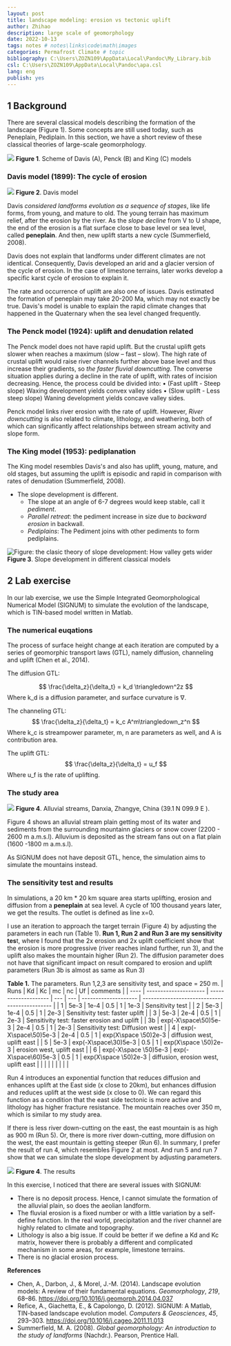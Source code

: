 ```yaml
---
layout: post
title: landscape modeling: erosion vs tectonic uplift
author: Zhihao
description: large scale of geomorphology
date: 2022-10-13
tags: notes # notes\links\code\math\images
categories: Permafrost Climate # topic
bibliography: C:\Users\ZOZN109\AppData\Local\Pandoc\My_Library.bib
csl: C:\Users\ZOZN109\AppData\Local\Pandoc\apa.csl
lang: eng
publish: yes
---
```


## 1 Background

There are several classical models describing the formation of the landscape (Figure 1). Some concepts are still used today, such as Peneplain, Pediplain. In this section, we have a short review of these classical theories of large-scale geomorphology.

![](https://i.imgur.com/lU82I9d.png)
**Figure 1**. Scheme of Davis (A), Penck (B) and King (C) models

### Davis model (1899): The cycle of erosion
![](https://i.imgur.com/4v6O3NZ.png)
**Figure 2**. Davis model

Davis *considered landforms evolution as a sequence of stages*, like life forms, from young, and mature to old. The young terrain has maximum relief, after the erosion by the river. As the *slope decline* from V to U shape, the end of the erosion is a flat surface close to base level or sea level, called **peneplain**. And then, new uplift starts a new cycle (Summerfield, 2008).

Davis does not explain that landforms under different climates are not identical. Consequently, Davis developed an arid and a glacier version of the cycle of erosion. In the case of limestone terrains, later works develop a specific karst cycle of erosion to explain it.

The rate and occurrence of uplift are also one of issues. Davis estimated the formation of peneplain may take 20-200 Ma, which may not exactly be true. Davis's model is unable to explain the rapid climate changes that happened in the Quaternary when the sea level changed frequently.

### The Penck model (1924): uplift and denudation related

The Penck model does not have rapid uplift. But the crustal uplift gets slower when reaches a maximum (slow – fast – slow). The high rate of crustal uplift would raise river channels further above base level and thus increase their gradients, so *the faster fluvial downcutting*. The converse situation applies during a decline in the rate of uplift, with rates of incision decreasing. Hence, the process could be divided into:
	• (Fast uplift - Steep slope) Waxing development yields convex valley sides
	• (Slow uplift - Less steep slope) Waning development yields concave valley sides.

Penck model links river erosion with the rate of uplift. However, *River downcutting* is also related to climate, lithology, and weathering, both of which can significantly affect relationships between stream activity and slope form.

### The King model (1953): pediplanation

The King model resembles Davis's and also has uplift, young, mature, and old stages, but assuming the uplift is episodic and rapid in comparison with rates of denudation (Summerfield, 2008). 
- The slope development is different.
	- The slope at an angle of 6-7 degrees would keep stable, call it *pediment*.
	- *Parallel retreat*: the pediment increase in size due to *backward erosion* in backwall. 
	- *Pediplains*: The Pediment joins with other pediments to form pediplains.


![Figure: the clasic theory of slope development: How valley gets wider](https://i.imgur.com/4E7hQHi.jpg)
**Figure 3**. Slope development in different classical models

## 2 Lab exercise

In our lab exercise, we use the Simple Integrated Geomorphological Numerical Model (SIGNUM) to simulate the evolution of the landscape, which is TIN-based model written in Matlab.

### The numerical euqations
The process of surface height change at each iteration are computed by a series of geomorphic transport laws (GTL), namely diffusion, channeling and uplift (Chen et al., 2014).

The diffusion GTL:

$$
\frac{\delta_z}{\delta_t} = k_d \triangledown^2z
$$
Where k_d is a diffusion parameter, and surface curvature is ∇.

The channeling GTL:
$$
\frac{\delta_z}{\delta_t} = k_c A^m\triangledown_z^n
$$
Where k_c is streampower parameter, m, n are parameters as well, and A is contribution area.

The uplift GTL:
$$
\frac{\delta_z}{\delta_t} = u_f
$$
Where u_f is the rate of uplifting.

### The study area

![](https://i.imgur.com/Jtv0fAq.jpg)
**Figure 4**. Alluvial streams, Danxia, Zhangye, China (39.1 N 099.9 E ).

Figure 4 shows an alluvial stream plain getting most of its water and sediments from the surrounding mountainn glaciers or snow cover (2200 - 2600 m a.m.s.l). Alluvium is deposited as the stream fans out on a flat plain (1600 -1800 m a.m.s.l).

As SIGNUM does not have deposit GTL, hence, the simulation aims to simulate the mountains instead.

### The sensitivity test and results

In simulations, a 20 km * 20 km square area starts uplifting, erosion and diffusion from a **peneplain** at sea level. A cycle of 100 thousand years later, we get the results. The outlet is defined as line x=0.

I use an iteration to approach the target terrain (Figure 4) by adjusting the parameters in each run (Table 1). **Run 1, Run 2 and Run 3 are my sensitivity tes**t, where I found that the 2x erosion and 2x uplift coefficient show that the erosion is more progressive (river reaches inland further, run 3), and the uplift also makes the mountain higher (Run 2). The diffusion parameter does not have that significant impact on result compared to erosion and uplift parameters (Run 3b is almost as same as Run 3)

**Table 1.**  The parameters. Run 1,2,3 are sensitivity test, and space = 250 m.
| Runs | Kd                    | Kc                   | mc  | nc  | Uf                   | comments                                      |
| ---- | --------------------- | -------------------- | --- | --- | -------------------- | --------------------------------------------- |
| 1    | 5e-3                  | 1e-4                 | 0.5 | 1   | 1e-3                 | Sensitivity test                              |
| 2    | 5e-3                  | 1e-4                 | 0.5 | 1   | 2e-3                 | Sensitivity test: faster uplift               |
| 3    | 5e-3                  | 2e-4                 | 0.5 | 1   | 2e-3                 | Sensitivity test: faster erosion   and uplift |
| 3b   | exp(-X\space\50)5e-3  | 2e-4                 | 0.5 | 1   | 2e-3                 | Sensitivity test: Diffusion west              |
| 4    | exp(-X\space\50)5e-3  | 2e-4                 | 0.5 | 1   | exp(X\space \50)2e-3 | diffusion west, uplift east                   |
| 5    | 5e-3                  | exp(-X\space\30)5e-3 | 0.5 | 1   | exp(X\space \50)2e-3 | erosion west, uplift east                     |
| 6    | exp(-X\space \50)5e-3 | exp(-X\space\60)5e-3 | 0.5 | 1   | exp(X\space \50)2e-3 | diffusion, erosion west, uplift   east        |
|      |                       |                      |     |     |                      |                                               |

Run 4 introduces an exponential function that reduces diffusion and enhances uplift at the East side (x close to 20km), but enhances diffusion and reduces uplift at the west side (x close to 0). We can regard this function as a condition that the east side tectonic is more active and lithology has higher fracture resistance. The mountain reaches over 350 m, which is similar to my study area.

If there is less river down-cutting on the east, the east mountain is as high as 900 m (Run 5). Or, there is more river down-cutting, more diffusion on the west, the east mountain is getting steeper (Run 6). In summary, I prefer the result of run 4, which resembles Figure 2 at most. And run 5 and run 7 show that we can simulate the slope development by adjusting parameters.

![](https://i.imgur.com/bN42Dah.png)
**Figure 4**. The results

In this exercise, I noticed that there are several issues with SIGNUM:
- There is no deposit process. Hence, I cannot simulate the formation of the alluvial plain, so does the aeolian landform.
- The fluvial erosion is a fixed number or with a little variation by a self-define function. In the real world, precipitation and the river channel are highly related to climate and topography.
- Lithology is also a big issue. If could be better if we define a Kd and Kc matrix, however there is probably a different and complicated mechanism in some areas, for example, limestone terrains.
- There is no glacial erosion process.

**References**

- Chen, A., Darbon, J., & Morel, J.-M. (2014). Landscape evolution models: A review of their fundamental equations. _Geomorphology_, _219_, 68–86. https://doi.org/10.1016/j.geomorph.2014.04.037
- Refice, A., Giachetta, E., & Capolongo, D. (2012). SIGNUM: A Matlab, TIN-based landscape evolution model. _Computers & Geosciences_, _45_, 293–303. https://doi.org/10.1016/j.cageo.2011.11.013
- Summerfield, M. A. (2008). _Global geomorphology: An introduction to the study of landforms_ (Nachdr.). Pearson, Prentice Hall.